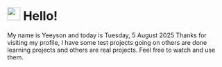  <h1>
    <img src="https://emojis.slackmojis.com/emojis/images/1643510097/45343/hi.gif?1643510097" width="30"/> 
    Hello!
 </h1>
 <p>
    My name is Yeeyson and today is Tuesday, 5 August 2025
    Thanks for visiting my profile, I have some test projects going on others are done learning projects and others are real projects.
    Feel free to watch and use them.
 </p>